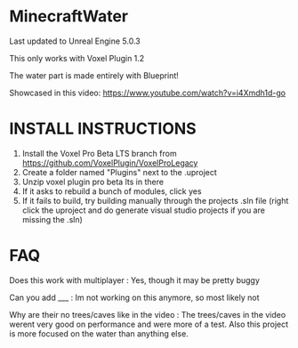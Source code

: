 # MinecraftWater

Last updated to Unreal Engine 5.0.3

This only works with Voxel Plugin 1.2

The water part is made entirely with Blueprint!

Showcased in this video: https://www.youtube.com/watch?v=i4Xmdh1d-go

INSTALL INSTRUCTIONS
====================
1. Install the Voxel Pro Beta LTS branch from https://github.com/VoxelPlugin/VoxelProLegacy
2. Create a folder named "Plugins" next to the .uproject
3. Unzip voxel plugin pro beta lts in there
4. If it asks to rebuild a bunch of modules, click yes
5. If it fails to build, try building manually through the projects .sln file (right click the uproject and do generate visual studio projects if you are missing the .sln)

FAQ
====================
Does this work with multiplayer : Yes, though it may be pretty buggy

Can you add ___ : Im not working on this anymore, so most likely not

Why are their no trees/caves like in the video : The trees/caves in the video werent very good on performance and were more of a test. Also this project is more focused on the water than anything else.
